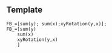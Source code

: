 ## Template

```
FB_=[sum(y); sum(x);xyRotation(y,x)];
FB_=[sum(y)
    sum(x)
    xyRotation(y,x)
    ]
```